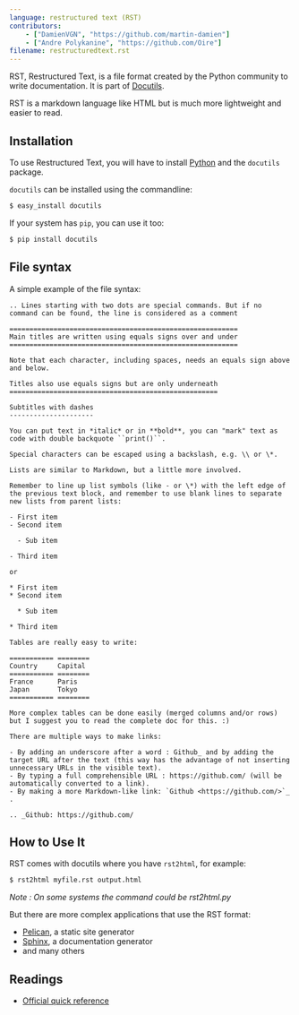 ```yaml
---
language: restructured text (RST)
contributors:
    - ["DamienVGN", "https://github.com/martin-damien"]
    - ["Andre Polykanine", "https://github.com/Oire"]
filename: restructuredtext.rst
---
```


RST, Restructured Text, is a file format created by the Python community to write documentation. It is part of [Docutils](https://docutils.sourceforge.io/rst.html).

RST is a markdown language like HTML but is much more lightweight and easier to read.


## Installation

To use Restructured Text, you will have to install [Python](http://www.python.org) and the `docutils` package.

`docutils` can be installed using the commandline:

```bash
$ easy_install docutils
```

If your system has `pip`, you can use it too:

```bash
$ pip install docutils
```


## File syntax

A simple example of the file syntax:

```
.. Lines starting with two dots are special commands. But if no command can be found, the line is considered as a comment

=========================================================
Main titles are written using equals signs over and under
=========================================================

Note that each character, including spaces, needs an equals sign above and below.

Titles also use equals signs but are only underneath
====================================================

Subtitles with dashes
---------------------

You can put text in *italic* or in **bold**, you can "mark" text as code with double backquote ``print()``.

Special characters can be escaped using a backslash, e.g. \\ or \*.

Lists are similar to Markdown, but a little more involved.

Remember to line up list symbols (like - or \*) with the left edge of the previous text block, and remember to use blank lines to separate new lists from parent lists:    

- First item
- Second item

  - Sub item
    
- Third item

or

* First item
* Second item
    
  * Sub item

* Third item

Tables are really easy to write:

=========== ========
Country     Capital
=========== ========
France      Paris
Japan       Tokyo
=========== ========

More complex tables can be done easily (merged columns and/or rows) but I suggest you to read the complete doc for this. :)

There are multiple ways to make links:

- By adding an underscore after a word : Github_ and by adding the target URL after the text (this way has the advantage of not inserting unnecessary URLs in the visible text).
- By typing a full comprehensible URL : https://github.com/ (will be automatically converted to a link).
- By making a more Markdown-like link: `Github <https://github.com/>`_ .

.. _Github: https://github.com/

```


## How to Use It

RST comes with docutils where you have `rst2html`, for example:

```bash
$ rst2html myfile.rst output.html
```

*Note : On some systems the command could be rst2html.py*

But there are more complex applications that use the RST format:

- [Pelican](http://blog.getpelican.com/), a static site generator
- [Sphinx](http://sphinx-doc.org/), a documentation generator
- and many others


## Readings

- [Official quick reference](http://docutils.sourceforge.net/docs/user/rst/quickref.html)
